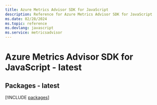```yaml
---
title: Azure Metrics Advisor SDK for JavaScript
description: Reference for Azure Metrics Advisor SDK for JavaScript
ms.date: 02/28/2024
ms.topic: reference
ms.devlang: javascript
ms.service: metricsadvisor
---
```

# Azure Metrics Advisor SDK for JavaScript - latest
## Packages - latest
[!INCLUDE [packages](metrics-advisor-index.md)]